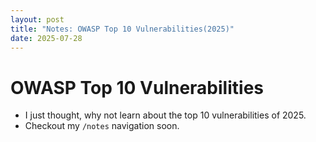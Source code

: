 ```yaml
---
layout: post
title: "Notes: OWASP Top 10 Vulnerabilities(2025)"
date: 2025-07-28
---
```


# OWASP Top 10 Vulnerabilities
- I just thought, why not learn about the top 10 vulnerabilities of 2025.
- Checkout my `/notes` navigation soon.